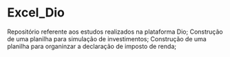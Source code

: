 # Excel_Dio
Repositório referente aos estudos realizados na plataforma Dio;
Construção de uma planilha para simulação de investimentos;
Construção de uma planilha para organinzar a declaração de imposto de renda;

